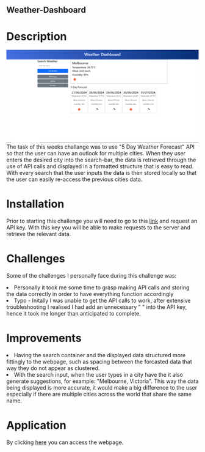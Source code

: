 ## Weather-Dashboard
# Description
<img src="/assets/Images/Weather-Dashboard SS.PNG" alt="Screenshot of the webpage">
The task of this weeks challange was to use "5 Day Weather Forecast" API so that the user can have an outlook for multiple cities. When they user enters the desired city into the search-bar, the data is retrieved through the use of API calls and displayed in a formatted structure that is easy to read. With every search that the user inputs the data is then stored locally so that the user can easily re-access the previous cities data. 

# Installation
Prior to starting this challenge you will need to go to this <a href="https://openweathermap.org/forecast5">link</a> and request an API key. With this key you will be able to make requests to the server and retrieve the relevant data.

# Challenges
Some of the challenges I personally face during this challenge was: 
<li>Personally it took me some time to grasp making API calls and storing the data correctly in order to have everything function accordingly</li>
<li>Typo - Initally I was unable to get the API calls to work, after extensive troubleshooting I realised I had add an unnecessary " " into the API key, hence it took me longer than anticipated to complete.</li>

# Improvements
<li>Having the search container and the displayed data structured more fittingly to the webpage, such as spacing between the forcasted data that way they do not appear as clustered.</li>
<li>With the search input, when the user types in a city have the it also generate suggestions, for example: "Melbourne, Victoria". This way the data being displayed is more accurate, it would make a big difference to the user especially if there are multiple cities across the world that share the same name.</li>

# Application
By clicking <a href="">here</a> you can access the webpage.